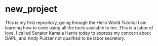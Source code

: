 # new_project
This is my first repository, going through the Hello World Tutorial
I am learning how to code using all the tools available to me.  This is a labor of love.
I called Senator Kamala Harris today to express my concern about DAPL, and Andy Pudzer not qualified to be labor secretary.

